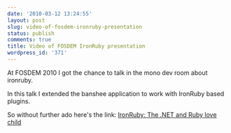 ```yaml
---
date: '2010-03-12 13:24:55'
layout: post
slug: video-of-fosdem-ironruby-presentation
status: publish
comments: true
title: Video of FOSDEM IronRuby presentation
wordpress_id: '371'
---
```


At FOSDEM 2010 I got the chance to talk in the mono dev room about ironruby.

In this talk I extended the banshee application to work with IronRuby based plugins.

So without further ado here's the link:
[IronRuby: The .NET and Ruby love child](http://andrius.six.lt/~bentkus/videos/mono-fosdem2010/mono-2010-02-07-1000-1100-(Ivan%20Porto%20Carrero)-(The%20Ruby%20and%20the%20.NET%20lovechild).mp4)

